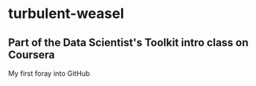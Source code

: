 # turbulent-weasel
## Part of the Data Scientist's Toolkit intro class on Coursera
My first foray into GitHub


